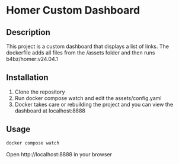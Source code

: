 # Homer Custom Dashboard


## Description

This project is a custom dashboard that displays a list of links. The dockerfile adds all files from the /assets folder and then runs b4bz/homer:v24.04.1

## Installation

1. Clone the repository
2. Run docker compose watch and edit the assets/config.yaml
3. Docker takes care or rebuilding the project and you can view the dashboard at localhost:8888

## Usage

```bash
docker compose watch
```

Open http://localhost:8888 in your browser